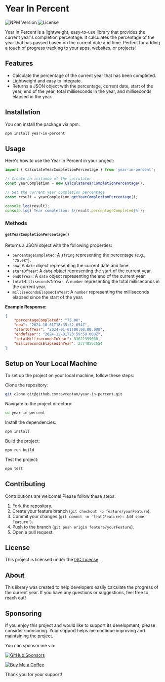 # Year In Percent

![NPM Version](https://img.shields.io/npm/v/year-in-percent)
![License](https://img.shields.io/npm/l/year-in-percent)


Year In Percent is a lightweight, easy-to-use library that provides the current year's completion percentage. It calculates the percentage of the year that has passed based on the current date and time. Perfect for adding a touch of progress tracking to your apps, websites, or projects!

## Features

- Calculate the percentage of the current year that has been completed.
- Lightweight and easy to integrate.
- Returns a JSON object with the percentage, current date, start of the year, end of the year, total milliseconds in the year, and milliseconds elapsed in the year.

## Installation

You can install the package via npm:

```bash
npm install year-in-percent
```

## Usage

Here's how to use the Year In Percent in your project:

```javascript
import { CalculateYearCompletionPercentage } from 'year-in-percent';

// Create an instance of the calculator
const yearCompletion = new CalculateYearCompletionPercentage();

// Get the current year completion percentage
const result = yearCompletion.getYearCompletionPercentage();

console.log(result);
console.log(`Year completion: ${result.percentageCompleted}%`);
```

### Methods

#### `getYearCompletionPercentage()`

Returns a JSON object with the following properties:
  - `percentageCompleted`: A `string` representing the percentage (e.g., `"75.08"`).
  - `now`: A `date` object representing the current date and time.
  - `startOfYear`: A `date` object representing the start of the current year.
  - `endOfYear`: A `date` object representing the end of the current year.
  - `totalMillisecondsInYear`: A `number` representing the total milliseconds in the current year.
  - `millisecondsElapsedInYear`: A `number` representing the milliseconds elapsed since the start of the year.

**Example Response:**

```json
{
    "percentageCompleted": "75.08",
    "now": "2024-10-01T18:35:52.654Z",
    "startOfYear": "2024-01-01T00:00:00.000",
    "endOfYear": "2024-12-31T23:59:59.000Z",
    "totalMillisecondsInYear": 31622399000,
    "millisecondsElapsedInYear": 23740552654
}
```

## Setup on Your Local Machine

To set up the project on your local machine, follow these steps:

Clone the repository:

```bash
git clone git@github.com:evrentan/year-in-percent.git
```

Navigate to the project directory:

```bash
cd year-in-percent
```

Install the dependencies:

```bash
npm install
```

Build the project:

```bash
npm run build
```

Test the project:

```bash
npm test
```

## Contributing

Contributions are welcome! Please follow these steps:

1. Fork the repository.
2. Create your feature branch (`git checkout -b feature/yourFeature`).
3. Commit your changes (`git commit -m 'feat(Feature): Add some Feature'`).
4. Push to the branch (`git push origin feature/yourFeature`).
5. Open a pull request.

## License

This project is licensed under the [ISC License](LICENSE).

## About

This library was created to help developers easily calculate the progress of the current year. If you have any questions or suggestions, feel free to reach out!

## Sponsoring

If you enjoy this project and would like to support its development, please consider sponsoring. Your support helps me continue improving and maintaining the project.

You can sponsor me via:

[![GitHub Sponsors](https://img.shields.io/badge/Sponsor%20on-GitHub-blue?style=for-the-badge&logo=github)][github-sponsors-url]

[![Buy Me a Coffee](https://img.shields.io/badge/Buy%20Me%20a%20Coffee-yellow?style=for-the-badge&logo=buy-me-a-coffee)][buy-me-a-coffee-url]

Thank you for your support!


[github-sponsors-url]: https://github.com/sponsors/evrentan
[buy-me-a-coffee-url]: https://www.buymeacoffee.com/evrentan
